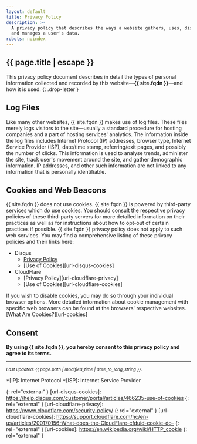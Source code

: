 ```yaml
---
layout: default
title: Privacy Policy
description: >-
  A privacy policy that describes the ways a website gathers, uses, discloses,
  and manages a user's data.
robots: noindex  
---
```


<article markdown="block">

# {{ page.title | escape }}

This privacy policy document describes in detail the types of personal
information collected and recorded by this
website—**{{ site.fqdn }}**—and how it is used.
{: .drop-letter }

## Log Files
Like many other websites, {{ site.fqdn }} makes use of log files. These files
merely logs visitors to the site—usually a standard procedure for hosting
companies and a part of hosting services' analytics. The information inside the
log files includes Internet Protocol (IP) addresses, browser type, Internet
Service Provider (ISP), date/time stamp, referring/exit pages, and possibly the
number of clicks. This information is used to analyse trends, administer the
site, track user's movement around the site, and gather demographic
information. IP addresses, and other such information are not linked to any
information that is personally identifiable.

## Cookies and Web Beacons
{{ site.fqdn }} does not use cookies. {{ site.fqdn }} is powered by third-party
services which *do* use cookies. You should consult the respective privacy
policies of these third-party servers for more detailed information on their
practices as well as for instructions about how to opt-out of certain
practices if possible. {{ site.fqdn }} privacy policy does not apply to such
web services. You may find a comprehensive listing of these privacy policies
and their links here:

* Disqus
  * [Privacy Policy][url-disqus-privacy]
  * [Use of Cookies][url-disqus-cookies]
* CloudFlare
  * [Privacy Policy][url-cloudflare-privacy]
  * [Use of Cookies][url-cloudflare-cookies]

If you wish to disable cookies, you may do so through your individual browser
options. More detailed information about cookie management with specific web
browsers can be found at the browsers' respective websites.
[What Are Cookies?][url-cookies]

## Consent
**By using {{ site.fqdn }}, you hereby consent to this privacy policy and agree
to its terms.**

---

<small>*Last updated: {{ page.path | modified_time | date_to_long_string }}*.</small>

</article>

*[IP]: Internet Protocol
*[ISP]: Internet Service Provider

[url-disqus-privacy]: https://help.disqus.com/customer/portal/articles/466259-privacy-policy
{: rel="external" }
[url-disqus-cookies]: https://help.disqus.com/customer/portal/articles/466235-use-of-cookies
{: rel="external" }
[url-cloudflare-privacy]: https://www.cloudflare.com/security-policy/
{: rel="external" }
[url-cloudflare-cookies]: https://support.cloudflare.com/hc/en-us/articles/200170156-What-does-the-CloudFlare-cfduid-cookie-do-
{: rel="external" }
[url-cookies]: https://en.wikipedia.org/wiki/HTTP_cookie
{: rel="external" }
